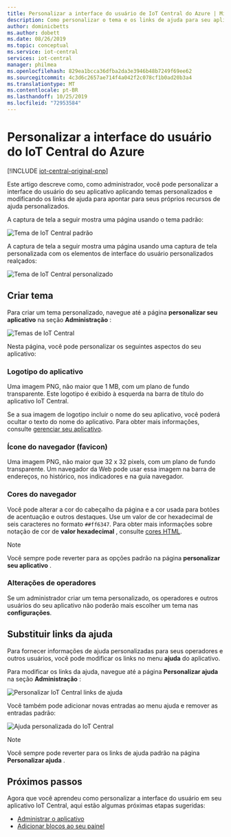 ```yaml
---
title: Personalizar a interface do usuário de IoT Central do Azure | Microsoft Docs
description: Como personalizar o tema e os links de ajuda para seu aplicativo do Azure IoT central
author: dominicbetts
ms.author: dobett
ms.date: 08/26/2019
ms.topic: conceptual
ms.service: iot-central
services: iot-central
manager: philmea
ms.openlocfilehash: 829ea1bcca36dfba2da3e3946b48b7249f69ee62
ms.sourcegitcommit: 4c3d6c2657ae714f4a042f2c078cf1b0ad20b3a4
ms.translationtype: MT
ms.contentlocale: pt-BR
ms.lasthandoff: 10/25/2019
ms.locfileid: "72953584"
---
```

# <a name="customize-the-azure-iot-central-ui"></a>Personalizar a interface do usuário do IoT Central do Azure

[!INCLUDE [iot-central-original-pnp](../../../includes/iot-central-original-pnp-note.md)]

Este artigo descreve como, como administrador, você pode personalizar a interface do usuário do seu aplicativo aplicando temas personalizados e modificando os links de ajuda para apontar para seus próprios recursos de ajuda personalizados.

A captura de tela a seguir mostra uma página usando o tema padrão:

![Tema de IoT Central padrão](./media/howto-customize-ui/standard-ui.png)

A captura de tela a seguir mostra uma página usando uma captura de tela personalizada com os elementos de interface do usuário personalizados realçados:

![Tema de IoT Central personalizado](./media/howto-customize-ui/themed-ui.png)

## <a name="create-theme"></a>Criar tema

Para criar um tema personalizado, navegue até a página **personalizar seu aplicativo** na seção **Administração** :

![Temas de IoT Central](./media/howto-customize-ui/themes.png)

Nesta página, você pode personalizar os seguintes aspectos do seu aplicativo:

### <a name="application-logo"></a>Logotipo do aplicativo

Uma imagem PNG, não maior que 1 MB, com um plano de fundo transparente. Este logotipo é exibido à esquerda na barra de título do aplicativo IoT Central.

Se a sua imagem de logotipo incluir o nome do seu aplicativo, você poderá ocultar o texto do nome do aplicativo. Para obter mais informações, consulte [gerenciar seu aplicativo](./howto-administer.md#change-application-name-and-url).

### <a name="browser-icon-favicon"></a>Ícone do navegador (favicon)

Uma imagem PNG, não maior que 32 x 32 pixels, com um plano de fundo transparente. Um navegador da Web pode usar essa imagem na barra de endereços, no histórico, nos indicadores e na guia navegador.

### <a name="browser-colors"></a>Cores do navegador

Você pode alterar a cor do cabeçalho da página e a cor usada para botões de acentuação e outros destaques. Use um valor de cor hexadecimal de seis caracteres no formato `##ff6347`. Para obter mais informações sobre notação de cor de **valor hexadecimal** , consulte [cores HTML](https://www.w3schools.com/html/html_colors.asp).

> [!NOTE]
> Você sempre pode reverter para as opções padrão na página **personalizar seu aplicativo** .

### <a name="changes-for-operators"></a>Alterações de operadores

Se um administrador criar um tema personalizado, os operadores e outros usuários do seu aplicativo não poderão mais escolher um tema nas **configurações**.

## <a name="replace-help-links"></a>Substituir links da ajuda

Para fornecer informações de ajuda personalizadas para seus operadores e outros usuários, você pode modificar os links no menu **ajuda** do aplicativo.

Para modificar os links da ajuda, navegue até a página **Personalizar ajuda** na seção **Administração** :

![Personalizar IoT Central links de ajuda](./media/howto-customize-ui/help-links.png)

Você também pode adicionar novas entradas ao menu ajuda e remover as entradas padrão:

![Ajuda personalizada do IoT Central](./media/howto-customize-ui/custom-help.png)

> [!NOTE]
> Você sempre pode reverter para os links de ajuda padrão na página **Personalizar ajuda** .

## <a name="next-steps"></a>Próximos passos

Agora que você aprendeu como personalizar a interface do usuário em seu aplicativo IoT Central, aqui estão algumas próximas etapas sugeridas:

- [Administrar o aplicativo](./howto-administer.md)
- [Adicionar blocos ao seu painel](./howto-add-tiles-to-your-dashboard.md)